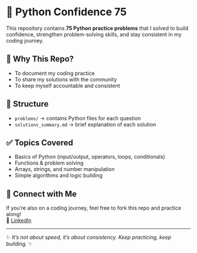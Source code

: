 # 🐍 Python Confidence 75

This repository contains **75 Python practice problems** that I solved to build confidence, strengthen problem-solving skills, and stay consistent in my coding journey.  

## 🚀 Why This Repo?
- To document my coding practice
- To share my solutions with the community
- To keep myself accountable and consistent

## 📂 Structure
- `problems/` → contains Python files for each question  
- `solutions_summary.md` → brief explanation of each solution  

## ✅ Topics Covered
- Basics of Python (input/output, operators, loops, conditionals)
- Functions & problem solving
- Arrays, strings, and number manipulation
- Simple algorithms and logic building

## 🔗 Connect with Me
If you’re also on a coding journey, feel free to fork this repo and practice along!  
📌 [LinkedIn](https://www.linkedin.com/in/rishabh-pandey)  

---

✨ *It’s not about speed, it’s about consistency. Keep practicing, keep building.* ✨


